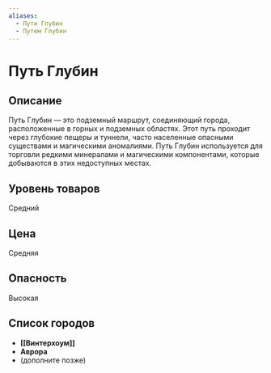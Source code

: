 ```yaml
---
aliases:
  - Пути Глубин
  - Путем Глубин
---
```


# Путь Глубин

## Описание
Путь Глубин — это подземный маршрут, соединяющий города, расположенные в горных и подземных областях. Этот путь проходит через глубокие пещеры и туннели, часто населенные опасными существами и магическими аномалиями. Путь Глубин используется для торговли редкими минералами и магическими компонентами, которые добываются в этих недоступных местах.

## Уровень товаров
Средний

## Цена
Средняя

## Опасность
Высокая

## Список городов
- **[[Винтерхоум]]**
- **Аврора**
- (дополните позже)
